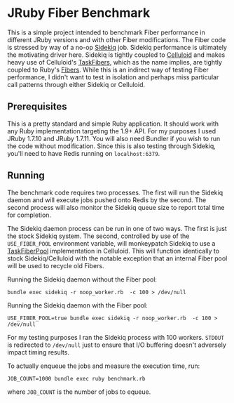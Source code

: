 JRuby Fiber Benchmark
=====================

This is a simple project intended to benchmark Fiber performance in different JRuby versions and with other Fiber
modifications.  The Fiber code is stressed by way of a no-op [Sidekiq](https://github.com/mperham/sidekiq) job.
Sidekiq performance is ultimately the motivating driver here. Sidekiq is tightly coupled to
[Celluloid](https://github.com/celluloid/celluloid) and makes heavy use of Celluloid's
[TaskFibers](https://github.com/celluloid/celluloid/blob/master/lib/celluloid/tasks/task_fiber.rb), which as the name
implies, are tightly coupled to Ruby's [Fibers](http://www.ruby-doc.org/core-1.9.3/Fiber.html).  While this is an
indirect way of testing Fiber performance, I didn't want to test in isolation and perhaps miss particular call patterns
through either Sidekiq or Celluloid.

Prerequisites
-------------

This is a pretty standard and simple Ruby application.  It should work with any Ruby implementation targeting the 1.9+
API.  For my purposes I used JRuby 1.7.10 and JRuby 1.7.11.  You will also need Bundler if you wish to run the code
without modification.  Since this is also testing through Sidekiq, you'll need to have Redis running on `localhost:6379`.

Running
-------

The benchmark code requires two processes.  The first will run the Sidekiq daemon and will execute jobs pushed onto
Redis by the second.  The second process will also monitor the Sidekiq queue size to report total time for completion.

The Sidekiq daemon process can be run in one of two ways.  The first is just the stock Sidekiq system.  The second,
controlled by use of the `USE_FIBER_POOL` environment variable, will monkeypatch Sidekiq to use a
[TaskFiberPool](https://github.com/celluloid/celluloid/pull/371) implementation in Celluloid.  This will function
identically to stock Sidekiq/Celluloid with the notable exception that an internal Fiber pool will be used to recycle
old Fibers.

Running the Sidekiq daemon without the Fiber pool:

```
bundle exec sidekiq -r noop_worker.rb  -c 100 > /dev/null
```

Running the Sidekiq daemon with the Fiber pool:

```
USE_FIBER_POOL=true bundle exec sidekiq -r noop_worker.rb  -c 100 > /dev/null
```

For my testing purposes I ran the Sidekiq process with 100 workers. `STDOUT` is redirected to `/dev/null` just to ensure
that I/O buffering doesn't adversely impact timing results.


To actually enqueue the jobs and measure the execution time, run:

```
JOB_COUNT=1000 bundle exec ruby benchmark.rb
```

where `JOB_COUNT` is the number of jobs to equeue.